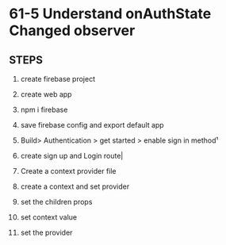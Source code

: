 # 61-5 Understand onAuthState Changed observer

## **STEPS**

1. create firebase project
2. create web app
3. npm i firebase
4. save firebase config and export default app
5. Build> Authentication > get started > enable sign in method¹
6. create sign up and Login route|

7. Create a context provider file
8. create a context and set provider
9. set the children props
10. set context value
11. set the provider
